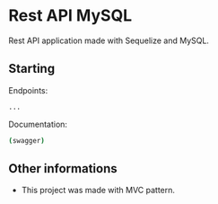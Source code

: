 # Rest API MySQL

Rest API application made with Sequelize and MySQL.

## Starting

Endpoints: 

```bash
...
```

Documentation:

```bash
(swagger)
```

## Other informations

- This project was made with MVC pattern.